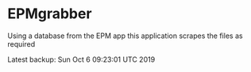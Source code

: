 # EPMgrabber
Using a database from the EPM app this application scrapes the files as required


Latest backup: Sun Oct 6 09:23:01 UTC 2019
